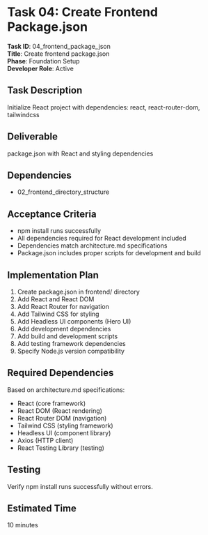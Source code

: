 # Task 04: Create Frontend Package.json

**Task ID**: 04_frontend_package_json  
**Title**: Create frontend package.json  
**Phase**: Foundation Setup  
**Developer Role**: Active  

## Task Description
Initialize React project with dependencies: react, react-router-dom, tailwindcss

## Deliverable
package.json with React and styling dependencies

## Dependencies
- 02_frontend_directory_structure

## Acceptance Criteria
- npm install runs successfully
- All dependencies required for React development included
- Dependencies match architecture.md specifications
- Package.json includes proper scripts for development and build

## Implementation Plan
1. Create package.json in frontend/ directory
2. Add React and React DOM
3. Add React Router for navigation
4. Add Tailwind CSS for styling
5. Add Headless UI components (Hero UI)
6. Add development dependencies
7. Add build and development scripts
8. Add testing framework dependencies
9. Specify Node.js version compatibility

## Required Dependencies
Based on architecture.md specifications:
- React (core framework)
- React DOM (React rendering)
- React Router DOM (navigation)
- Tailwind CSS (styling framework)
- Headless UI (component library)
- Axios (HTTP client)
- React Testing Library (testing)

## Testing
Verify npm install runs successfully without errors.

## Estimated Time
10 minutes
